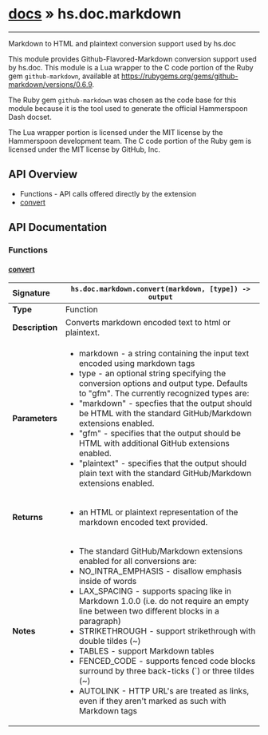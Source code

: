 # [docs](index.md) » hs.doc.markdown
---

Markdown to HTML and plaintext conversion support used by hs.doc

This module provides Github-Flavored-Markdown conversion support used by hs.doc.  This module is a Lua wrapper to the C code portion of the Ruby gem `github-markdown`, available at https://rubygems.org/gems/github-markdown/versions/0.6.9.

The Ruby gem `github-markdown` was chosen as the code base for this module because it is the tool used to generate the official Hammerspoon Dash docset.

The Lua wrapper portion is licensed under the MIT license by the Hammerspoon development team.  The C code portion of the Ruby gem is licensed under the MIT license by GitHub, Inc.

## API Overview
* Functions - API calls offered directly by the extension
 * [convert](#convert)

## API Documentation

### Functions

#### [convert](#convert)
| <span style="float: left;">**Signature**</span> | <span style="float: left;">`hs.doc.markdown.convert(markdown, [type]) -> output` </span>                                                          |
| -----------------------------------------------------|---------------------------------------------------------------------------------------------------------|
| **Type**                                             | Function                                                                                         |
| **Description**                                      | Converts markdown encoded text to html or plaintext.                                                                                         |
| **Parameters**                                       | <ul><li>markdown - a string containing the input text encoded using markdown tags</li><li>type     - an optional string specifying the conversion options and output type.  Defaults to "gfm".  The currently recognized types are:</li><li>  "markdown"  - specfies that the output should be HTML with the standard GitHub/Markdown extensions enabled.</li><li>  "gfm"       - specifies that the output should be HTML with additional GitHub extensions enabled.</li><li>  "plaintext" - specifies that the output should plain text with the standard GitHub/Markdown extensions enabled.</li></ul> |
| **Returns**                                          | <ul><li>an HTML or plaintext representation of the markdown encoded text provided.</li></ul>          |
| **Notes**                                            | <ul><li>The standard GitHub/Markdown extensions enabled for all conversions are:</li><li>  NO_INTRA_EMPHASIS -  disallow emphasis inside of words</li><li>  LAX_SPACING       - supports spacing like in Markdown 1.0.0 (i.e. do not require an empty line between two different blocks in a paragraph)</li><li>  STRIKETHROUGH     - support strikethrough with double tildes (~)</li><li>  TABLES            - support Markdown tables</li><li>  FENCED_CODE       - supports fenced code blocks surround by three back-ticks (`) or three tildes (~)</li><li>  AUTOLINK          - HTTP URL's are treated as links, even if they aren't marked as such with Markdown tags</li></ul>                |

